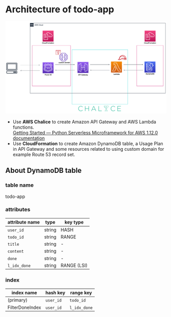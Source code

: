 Architecture of todo-app
===

![todo-app's architecture](./images/todo-app-architecture.png)

- Use **AWS Chalice** to create Amazon API Gateway and AWS Lambda functions.  
  [Getting Started — Python Serverless Microframework for AWS 1.12.0 documentation](https://chalice.readthedocs.io/en/latest/)
- Use **CloudFormation** to create Amazon DynamoDB table, a Usage Plan in API Gateway and some resources related to using custom domain for example Route 53 record set.

## About DynamoDB table

### table name

todo-app

### attributes

| attribute name | type | key type |
|---|---|---|
| `user_id` | string | HASH |
| `todo_id` | string | RANGE |
| `title` | string | - |
| `content` | string | - |
| `done` | string | - |
| `l_idx_done` | string | RANGE (LSI) |

### index

| index name | hash key | range key |
|---|---|---|
| (primary) | `user_id` | `todo_id` |
| FilterDoneIndex | `user_id` | `l_idx_done` |
